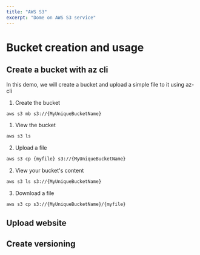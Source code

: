 ```yaml
---
title: "AWS S3"
excerpt: "Dome on AWS S3 service"
---
```


# Bucket creation and usage

## Create a bucket with az cli

In this demo, we will create a bucket and upload a simple file to it using az-cli

1. Create the bucket
```bash
aws s3 mb s3://{MyUniqueBucketName}
```
1. View the bucket
```bash
aws s3 ls
```
2. Upload a file
```bash
aws s3 cp {myfile} s3://{MyUniqueBucketName}
```
2. View your bucket's content
```bash
aws s3 ls s3://{MyUniqueBucketName}
```
3. Download a file
```bash
aws s3 cp s3://{MyUniqueBucketName}/{myfile}
```

## Upload website

## Create versioning